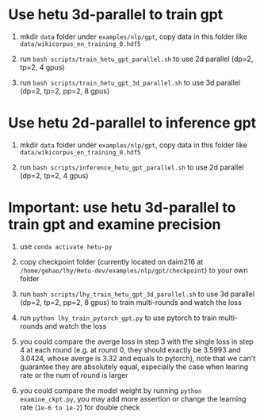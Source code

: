 # Use hetu 3d-parallel to train gpt

1. mkdir `data` folder under `examples/nlp/gpt`, copy data in this folder like `data/wikicorpus_en_training_0.hdf5`

2. run `bash scripts/train_hetu_gpt_parallel.sh` to use 2d parallel (dp=2, tp=2, 4 gpus)

3. run `bash scripts/train_hetu_gpt_3d_parallel.sh` to use 3d parallel (dp=2, tp=2, pp=2, 8 gpus)

# Use hetu 2d-parallel to inference gpt

1. mkdir `data` folder under `examples/nlp/gpt`, copy data in this folder like `data/wikicorpus_en_training_0.hdf5`

2. run `bash scripts/inference_hetu_gpt_parallel.sh` to use 2d parallel (dp=2, tp=2, 4 gpus)

# Important: use hetu 3d-parallel to train gpt and examine precision

1. use `conda activate hetu-py`

2. copy checkpoint folder (currently located on daim216 at `/home/gehao/lhy/Hetu-dev/examples/nlp/gpt/checkpoint`) to your own folder

3. run `bash scripts/lhy_train_hetu_gpt_3d_parallel.sh` to use 3d parallel (dp=2, tp=2, pp=2, 8 gpus) to train multi-rounds and watch the loss

4. run `python lhy_train_pytorch_gpt.py` to use pytorch to train multi-rounds and watch the loss

5. you could compare the averge loss in step 3 with the single loss in step 4 at each round (e.g. at round 0, they should exactly be 3.5993 and 3.0424, whose averge is 3.32 and equals to pytorch), note that we can't guarantee they are absolutely equal, especially the case when learing rate or the num of round is larger

6. you could compare the model weight by running `python examine_ckpt.py`, you may add more assertion or change the learning rate (`1e-6 to 1e-2`) for double check
